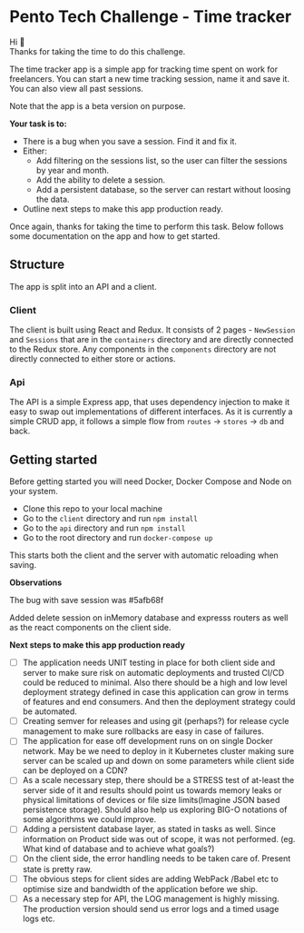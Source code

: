 # Pento Tech Challenge - Time tracker

Hi 👋  
Thanks for taking the time to do this challenge.

The time tracker app is a simple app for tracking time spent on work for freelancers. You can start a new time tracking session, name it and save it.
You can also view all past sessions.

Note that the app is a beta version on purpose.

**Your task is to:**

- There is a bug when you save a session. Find it and fix it.
- Either:
  - Add filtering on the sessions list, so the user can filter the sessions by year and month.
  - Add the ability to delete a session.
  - Add a persistent database, so the server can restart without loosing the data.
- Outline next steps to make this app production ready.

Once again, thanks for taking the time to perform this task. Below follows some documentation on the app and how to get started.

## Structure

The app is split into an API and a client.

### Client

The client is built using React and Redux. It consists of 2 pages - `NewSession` and `Sessions` that are in the `containers` directory and are directly connected to the Redux store. Any components in the `components` directory are not directly connected to either store or actions.

### Api

The API is a simple Express app, that uses dependency injection to make it easy to swap out implementations of different interfaces. As it is currently a simple CRUD app, it follows a simple flow from `routes` -> `stores` -> `db` and back.

## Getting started

Before getting started you will need Docker, Docker Compose and Node on your system.

- Clone this repo to your local machine
- Go to the `client` directory and run `npm install`
- Go to the `api` directory and run `npm install`
- Go to the root directory and run `docker-compose up`

This starts both the client and the server with automatic reloading when saving.


**Observations**

The bug with save session was #5afb68f 

Added delete session on inMemory database and expresss routers as well as the react components on the client side. 

**Next steps to make this app production ready**
- [ ] The application needs UNIT testing in place for both client side and server to make sure risk on automatic deployments and trusted CI/CD could be reduced to minimal. Also there should be a high and low level deployment strategy defined in case this application can grow in terms of features and end consumers. And then the deployment strategy could be automated.
- [ ] Creating semver for releases and using git (perhaps?) for release cycle management to make sure rollbacks are easy in case of failures.
- [ ] The application for ease off development runs on on single Docker network. May be we need to deploy in it Kubernetes cluster making sure server can be scaled up and down on some parameters  while client side can be deployed on a CDN?
- [ ] As a scale necessary step, there should be a STRESS test of at-least the server side of it and results should point us towards memory leaks or physical limitations of devices or file size limits(Imagine JSON based persistence storage). Should also help us exploring BIG-O notations of some algorithms we could improve.
- [ ] Adding a persistent database layer, as stated in tasks as well. Since information on Product side was out of scope, it was not performed. (eg. What kind of database and to achieve what goals?)
- [ ] On the client side, the error handling needs to be taken care of. Present state is pretty raw. 
- [ ] The obvious steps for client sides are adding WebPack /Babel etc to optimise size and bandwidth of the application before we ship.
- [ ] As a necessary step for API, the LOG management is highly missing. The production version should send us error logs and a timed usage logs etc.